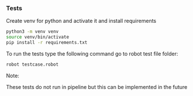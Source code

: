 ### Tests

Create venv for python and activate it and install requirements

```bash
python3 -m venv venv
source venv/bin/activate
pip install -r requirements.txt
```

To run the tests type the following command go to robot test file folder:

```bash
robot testcase.robot
```

Note:

These tests do not run in pipeline but this can be implemented in the future
